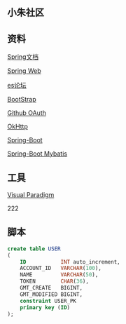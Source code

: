##  小朱社区

##  资料
[Spring文档](https://spring.io/guides)

[Spring Web](https://spring.io/guides/gs/serving-web-content/)

[es论坛](https://elasticsearch.cn/explore)

[BootStrap](https://v3.bootcss.com/getting-started/#download)

[Github OAuth](https://docs.github.com/en/developers/apps/building-oauth-apps/creating-an-oauth-app)

[OkHttp](https://square.github.io/okhttp/)

[Spring-Boot](https://docs.spring.io/spring-boot/docs/2.0.0.RC1/reference/htmlsingle/#boot-features-embedded-database-support)

[Spring-Boot Mybatis](http://mybatis.org/spring-boot-starter/mybatis-spring-boot-autoconfigure/)
##  工具
[Visual Paradigm](https://www.visual-paradigm.com/cn/)


222
##  脚本
```SQL
create table USER
(
    ID           INT auto_increment,
    ACCOUNT_ID   VARCHAR(100),
    NAME         VARCHAR(50),
    TOKEN        CHAR(36),
    GMT_CREATE   BIGINT,
    GMT_MODIFIED BIGINT,
    constraint USER_PK
    primary key (ID)
);
```